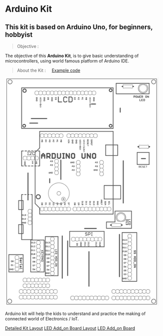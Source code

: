 # Arduino Kit 
## This kit is based on Arduino Uno, for beginners, hobbyist
> Objective : 

The objective of this **Arduino Kit**, is to give basic understanding of microcontrollers, using world famous platform of Arduino IDE.

> About the Kit :  &nbsp;&nbsp;&nbsp;  [Example code](./examples)

[![Arduino Kit](./images/kitsilk.png)](./Slides/1.IoT_overview.pdf) 

Arduino kit will help the kids to understand and practice the making of connected world of Electronics / IoT. 

[Detailed Kit Layout](./images/kitlabeled.png)
[LED Add_on Board Layout](./images/LED_addon1.png)
[LED Add_on Board](./images/LED_addon2.png)

 